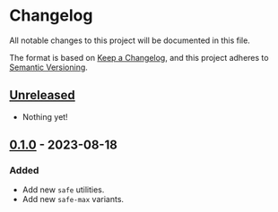 # Changelog

All notable changes to this project will be documented in this file.

The format is based on [Keep a Changelog](https://keepachangelog.com/en/1.0.0/),
and this project adheres to [Semantic Versioning](https://semver.org/spec/v2.0.0.html).

## [Unreleased]

- Nothing yet!

## [0.1.0] - 2023-08-18

### Added

- Add new `safe` utilities.
- Add new `safe-max` variants.

[unreleased]: https://github.com/ban12-project/tailwindcss-safe-area/compare/v0.1.1...HEAD
[0.1.1]: https://github.com/ban12-project/tailwindcss-safe-area/compare/v0.1.0...v0.1.1
[0.1.0]: https://github.com/ban12-project/tailwindcss-safe-area/releases/tag/v0.1.0
